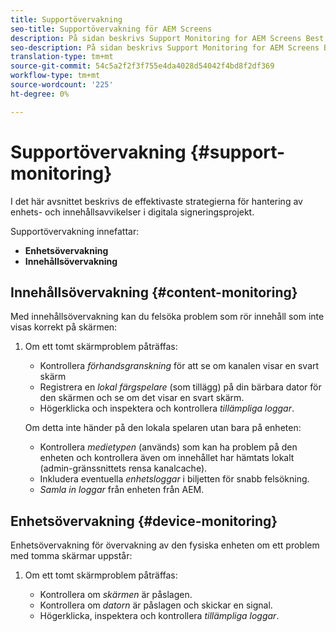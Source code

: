 ```yaml
---
title: Supportövervakning
seo-title: Supportövervakning för AEM Screens
description: På sidan beskrivs Support Monitoring for AEM Screens Best Practices Guide
seo-description: På sidan beskrivs Support Monitoring for AEM Screens Best Practices Guide
translation-type: tm+mt
source-git-commit: 54c5a2f2f3f755e4da4028d54042f4bd8f2df369
workflow-type: tm+mt
source-wordcount: '225'
ht-degree: 0%

---
```



# Supportövervakning {#support-monitoring}

I det här avsnittet beskrivs de effektivaste strategierna för hantering av enhets- och innehållsavvikelser i digitala signeringsprojekt.

Supportövervakning innefattar:

* **Enhetsövervakning**
* **Innehållsövervakning**

## Innehållsövervakning {#content-monitoring}

Med innehållsövervakning kan du felsöka problem som rör innehåll som inte visas korrekt på skärmen:

1. Om ett tomt skärmproblem påträffas:

   * Kontrollera *förhandsgranskning* för att se om kanalen visar en svart skärm
   * Registrera en *lokal färgspelare* (som tillägg) på din bärbara dator för den skärmen och se om det visar en svart skärm.
   * Högerklicka och inspektera och kontrollera *tillämpliga loggar*.

   Om detta inte händer på den lokala spelaren utan bara på enheten:

   * Kontrollera *medietypen* (används) som kan ha problem på den enheten och kontrollera även om innehållet har hämtats lokalt (admin-gränssnittets rensa kanalcache).
   * Inkludera eventuella *enhetsloggar* i biljetten för snabb felsökning.
   * *Samla in loggar* från enheten från AEM.


## Enhetsövervakning {#device-monitoring}

Enhetsövervakning för övervakning av den fysiska enheten om ett problem med tomma skärmar uppstår:

1. Om ett tomt skärmproblem påträffas:

   * Kontrollera om *skärmen* är påslagen.
   * Kontrollera om *datorn* är påslagen och skickar en signal.
   * Högerklicka, inspektera och kontrollera *tillämpliga loggar*.

